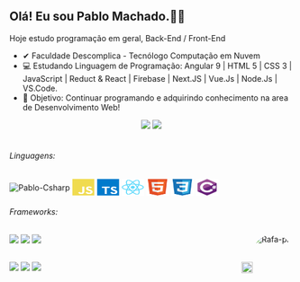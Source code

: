 ## Olá! Eu sou Pablo Machado.👨‍⚖️

Hoje estudo programação em geral, Back-End / Front-End

- ✔ Faculdade Descomplica - Tecnólogo Computação em Nuvem
- 💻 Estudando Linguagem de Programação: Angular 9 | HTML 5 | CSS 3 | JavaScript | Reduct & React | Firebase | Next.JS | Vue.Js | Node.Js | VS.Code.
- 🎯 Objetivo: Continuar programando e adquirindo conhecimento na area de Desenvolvimento Web!



<div align="center">
    <img src="https://github-readme-stats.vercel.app/api?username=pablerarock&show_icons=true&include_all_commits=true&line_height=20&hide_border=true&theme=dracula" width="440"/>
    <img src="https://github-readme-stats.vercel.app/api/top-langs/?username=pablerarock&layout=compact&theme=dracula&hide_border=true" width="313" />
</div>

<div style="display: inline_block"><br>
  
  <h6>Linguagens:</h6>
   <img align="center" alt="Pablo-Csharp" height="30" width="40" src="https://pronama.jp/wp-content/uploads/2017/02/angular.png">
  <img align="center" alt="Pablo-Java" height="30" width="40" src="https://raw.githubusercontent.com/devicons/devicon/master/icons/javascript/javascript-plain.svg">
  <img align="center" alt="Pablo-TypeScript" height="30" width="40" src="https://raw.githubusercontent.com/devicons/devicon/master/icons/typescript/typescript-plain.svg">
  <img align="center" alt="Pablo-React" height="30" width="40" src="https://raw.githubusercontent.com/devicons/devicon/master/icons/react/react-original.svg">
  <img align="center" alt="Pablo-HMTL5" height="30" width="40" src="https://raw.githubusercontent.com/devicons/devicon/master/icons/html5/html5-original.svg">
  <img align="center" alt="Pablo-CSS3" height="30" width="40" src="https://raw.githubusercontent.com/devicons/devicon/master/icons/css3/css3-original.svg">
   <img align="center" alt="Pablo-Csharp" height="30" width="40" src="https://raw.githubusercontent.com/devicons/devicon/master/icons/csharp/csharp-original.svg">
  
  <h6>Frameworks:</h6>
  <img src="https://img.shields.io/badge/VUE.JS-%20?style=flat-square&logo=vue.js&logoColor=white&color=550b1a" height="16" />
  <img src="https://img.shields.io/badge/BOOTSTRAP-%20?style=flat-square&logo=bootstrap&logoColor=white&color=3d0829" height="16" />
  <img src="https://img.shields.io/badge/TAILWIND-%20?style=flat-square&logo=Tailwind%20CSS&logoColor=white&color=01004d" height="16" />
  
  <img align="right" alt="Rafa-pic" height="150" style="border-radius:50px;" src="https://camo.githubusercontent.com/e4a569755580f96dce0e6d65bc761e0d9aef0fecae524ec73a1b0be60fc934fa/68747470733a2f2f7777772e6d79676f2e67652f75706c6f6164732f626c6f672f313538343032333739352e6a7067">
</div>
  
  ##
 
<div> 

  
  <a href="https://instagram.com/pablera_rock" target="_blank"><img src="https://img.shields.io/badge/-Instagram-%23E4405F?style=for-the-badge&logo=instagram&logoColor=white" target="_blank"></a>
  <a href = "mailto:pablodm22@gmail.com"><img src="https://img.shields.io/badge/-Gmail-%23333?style=for-the-badge&logo=gmail&logoColor=white" target="_blank"></a>
  <a href="https://www.linkedin.com/in/rafaella-ballerini-45875016a" target="_blank"><img src="https://img.shields.io/badge/-LinkedIn-%230077B5?style=for-the-
  badge&logo=linkedin&logoColor=white" target="_blank"></a> 
   <a target="_blank" href="https://gitlab.com/pablerarock">
  <img align="right" src="https://user-images.githubusercontent.com/17799292/129620557-469dd0b5-c912-453c-813e-d158d180fb40.png" height="20" width="20" />
</a>
  
</div>
